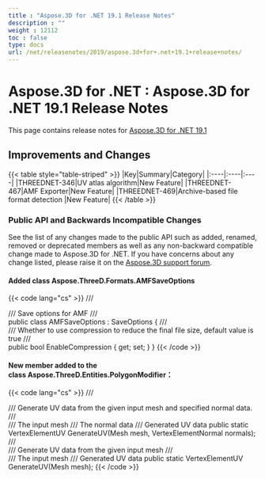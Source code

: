 ```yaml
---
title : "Aspose.3D for .NET 19.1 Release Notes" 
description : "" 
weight : 12112 
toc : false
type: docs
url: /net/releasenotes/2019/aspose.3d+for+.net+19.1+release+notes/
---
```


# Aspose.3D for .NET : Aspose.3D for .NET 19.1 Release Notes


This page contains release notes for [Aspose.3D for .NET 19.1](https://www.nuget.org/packages/Aspose.3D/19.1.0)

## Improvements and Changes

{{< table style="table-striped" >}}
|Key|Summary|Category|
|:----|:----|:----|
|THREEDNET-346|UV atlas algorithm|New Feature|
|THREEDNET-467|AMF Exporter|New Feature|
|THREEDNET-469|Archive-based file format detection |New Feature|
{{< /table >}}

### Public API and Backwards Incompatible Changes

See the list of any changes made to the public API such as added, renamed, removed or deprecated members as well as any non-backward compatible change made to Aspose.3D for .NET. If you have concerns about any change listed, please raise it on the [Aspose.3D support forum](https://forum.aspose.com/c/3d).

#### Added class Aspose.ThreeD.Formats.AMFSaveOptions

{{< code lang="cs" >}}
    /// <summary>
    /// Save options for AMF
    /// </summary>
    public class AMFSaveOptions : SaveOptions
    {
        /// <summary>
        /// Whether to use compression to reduce the final file size, default value is true
        /// </summary>
        public bool EnableCompression { get; set; }
    }
{{< /code >}}

#### New member added to the class Aspose.ThreeD.Entities.PolygonModifier：

{{< code lang="cs" >}}
        /// <summary>
        /// Generate UV data from the given input mesh and specified normal data.
        /// </summary>
        /// <param name="mesh">The input mesh</param>
        /// <param name="normals">The normal data</param>
        /// <returns>Generated UV data</returns>
        public static VertexElementUV GenerateUV(Mesh mesh, VertexElementNormal normals);
        /// <summary>
        /// Generate UV data from the given input mesh
        /// </summary>
        /// <param name="mesh">The input mesh</param>
        /// <returns>Generated UV data</returns>
        public static VertexElementUV GenerateUV(Mesh mesh);
{{< /code >}}

